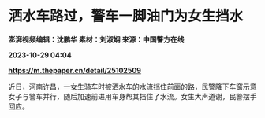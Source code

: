 # 洒水车路过，警车一脚油门为女生挡水
**澎湃视频编辑：沈鹏华 素材：刘淑娴 来源：中国警方在线**

**2023-10-29 04:04**

**https://m.thepaper.cn/detail/25102509**

近日，河南许昌，一女生骑车时被洒水车的水流挡住前面的路，民警降下车窗示意女子与警车并行，随后加速前进用车身帮其挡住了水流。女生大声道谢，民警摆手回应。